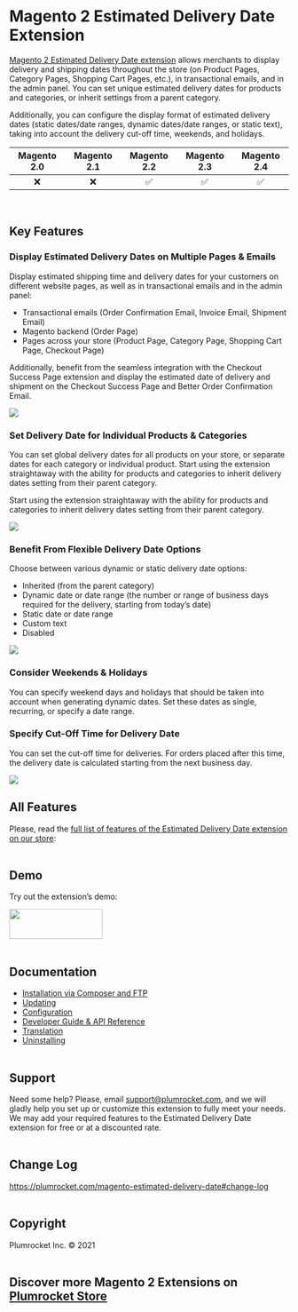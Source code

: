 # Magento 2 Estimated Delivery Date Extension

[Magento 2 Estimated Delivery Date extension](https://plumrocket.com/magento-estimated-delivery-date) allows merchants to display delivery and shipping dates throughout the store (on Product Pages, Category Pages, Shopping Cart  Pages, etc.), in transactional emails, and in the admin panel. You can set unique estimated delivery dates for products and categories, or inherit settings from a parent category.

Additionally, you can configure the display format of estimated delivery dates (static dates/date ranges, dynamic dates/date ranges, or static text), taking into account the delivery cut-off time, weekends, and holidays.

Magento 2.0 | Magento 2.1 | Magento 2.2 | Magento 2.3 | Magento 2.4
:---: | :---: | :---: | :---: | :---:
:x: | :x: | :white_check_mark: | :white_check_mark: | :white_check_mark:
<br>

## Key Features

### Display Estimated Delivery Dates on Multiple Pages & Emails

Display estimated shipping time and delivery dates for your customers on different website pages, as well as in transactional emails and in the admin panel:
* Transactional emails (Order Confirmation Email, Invoice Email, Shipment Email)
* Magento backend (Order Page)
* Pages across your store (Product Page, Category Page, Shopping Cart Page, Checkout Page)

Additionally, benefit from the seamless integration with the Checkout Success Page extension and display the estimated date of delivery and shipment on the Checkout Success Page and Better Order Confirmation Email.

<img src="https://user-images.githubusercontent.com/4431548/145548159-2483895d-5563-4901-926f-d09d4e3ec69d.png">

### Set Delivery Date for Individual Products & Categories

You can set global delivery dates for all products on your store, or separate dates for each category or individual product.
Start using the extension straightaway with the ability for products and categories to inherit delivery dates setting from their parent category.

Start using the extension straightaway with the ability for products and categories to inherit delivery dates setting from their parent category.

<img src="https://user-images.githubusercontent.com/4431548/145548166-9ae886e5-1891-4644-be4e-1dd83f45c54c.png">

### Benefit From Flexible Delivery Date Options

Choose between various dynamic or static delivery date options:
* Inherited (from the parent category)
* Dynamic date or date range (the number or range of business days required for the delivery, starting from today’s date)
* Static date or date range 
* Custom text
* Disabled

<img src="https://user-images.githubusercontent.com/4431548/145548172-1ad96e80-3069-467a-b330-a62df1b30265.png">

### Consider Weekends & Holidays

You can specify weekend days and holidays that should be taken into account when generating dynamic dates. Set these dates as single, recurring, or specify a date range.

### Specify Cut-Off Time for Delivery Date
You can set the cut-off time for deliveries. For orders placed after this time, the delivery date is calculated starting from the next business day.

<img src="https://user-images.githubusercontent.com/4431548/145548178-463890cf-ff50-4943-a0bf-45acc6975bcc.png">

## All Features

Please, read the [full list of features of the Estimated Delivery Date extension on our store](https://plumrocket.com/magento-estimated-delivery-date#all-features): 
<br><br>

## Demo

Try out the extension’s demo:

<a href="http://demo2.plumrocket.net/live/estimated-delivery-date"><img width="168" height="54" src="https://user-images.githubusercontent.com/4431548/130101073-6a31e471-b7f2-4c0a-a96c-687ee359f45f.png"></a>
<br><br>

## Documentation

* [Installation via Composer and FTP](https://plumrocket.com/docs/magento-estimated-delivery-date/v2/installation)
* [Updating](https://plumrocket.com/docs/magento-estimated-delivery-date/v2/updating)
* [Configuration](https://plumrocket.com/docs/magento-estimated-delivery-date/v2/configuration)
* [Developer Guide & API Reference](https://plumrocket.com/docs/magento-estimated-delivery-date/v2/devguide)
* [Translation](https://plumrocket.com/docs/magento-estimated-delivery-date/v2/translation)
* [Uninstalling](https://plumrocket.com/docs/magento-estimated-delivery-date/v2/uninstalling)
<br><br>

## Support

Need some help? Please, email support@plumrocket.com, and we will gladly help you set up or customize this extension to fully meet your needs. We may add your required features to the Estimated Delivery Date extension for free or at a discounted rate.
<br><br>

## Change Log

https://plumrocket.com/magento-estimated-delivery-date#change-log 
<br><br>

## Copyright 

Plumrocket Inc. © 2021
<br><br>

## Discover more Magento 2 Extensions on [Plumrocket Store](https://plumrocket.com/magento-extensions)
